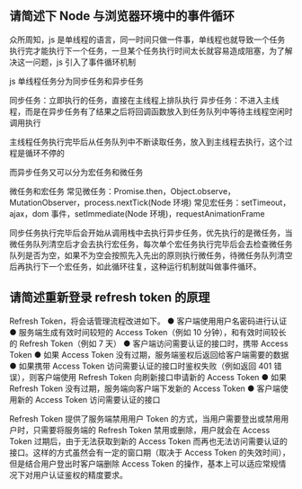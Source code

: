 ## 请简述下 Node 与浏览器环境中的事件循环
众所周知，js 是单线程的语言，同一时间只做一件事，单线程也就导致一个任务执行完才能执行下一个任务，一旦某个任务执行时间太长就容易造成阻塞，为了解决这一问题，js 引入了事件循环机制

js 单线程任务分为同步任务和异步任务

同步任务：立即执行的任务，直接在主线程上排队执行 异步任务：不进入主线程，而是在异步任务有了结果之后将回调函数放入到任务队列中等待主线程空闲时调用执行

主线程任务执行完毕后从任务队列中不断读取任务，放入到主线程去执行，这个过程是循环不停的

而异步任务又可以分为宏任务和微任务

微任务和宏任务 常见微任务：Promise.then，Object.observe，MutationObserver，process.nextTick(Node 环境) 常见宏任务：setTimeout，ajax，dom 事件，setImmediate(Node 环境)，requestAnimationFrame

同步任务执行完毕后会开始从调用栈中去执行异步任务，优先执行的是微任务，当微任务队列清空后才会去执行宏任务，每次单个宏任务执行完毕后会去检查微任务队列是否为空，如果不为空会按照先入先出的原则执行微任务，待微任务队列清空后再执行下一个宏任务，如此循环往复，这种运行机制就叫做事件循环。

## 请简述重新登录 refresh token 的原理
Refresh Token，将会话管理流程改进如下。
● 客户端使用用户名密码进行认证
● 服务端生成有效时间较短的 Access Token（例如 10 分钟），和有效时间较长的 Refresh Token（例如 7 天）
● 客户端访问需要认证的接口时，携带 Access Token
● 如果 Access Token 没有过期，服务端鉴权后返回给客户端需要的数据
● 如果携带 Access Token 访问需要认证的接口时鉴权失败（例如返回 401 错误），则客户端使用 Refresh Token 向刷新接口申请新的 Access Token
● 如果 Refresh Token 没有过期，服务端向客户端下发新的 Access Token
● 客户端使用新的 Access Token 访问需要认证的接口

Refresh Token 提供了服务端禁用用户 Token 的方式，当用户需要登出或禁用用户时，只需要将服务端的 Refresh Token 禁用或删除，用户就会在 Access Token 过期后，由于无法获取到新的 Access Token 而再也无法访问需要认证的接口。这样的方式虽然会有一定的窗口期（取决于 Access Token 的失效时间），但是结合用户登出时客户端删除 Access Token 的操作，基本上可以适应常规情况下对用户认证鉴权的精度要求。